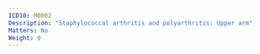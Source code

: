```yaml
---
ICD10: M0002
Description: "Staphylococcal arthritis and polyarthritis: Upper arm"
Matters: No
Weight: 0
---
```

